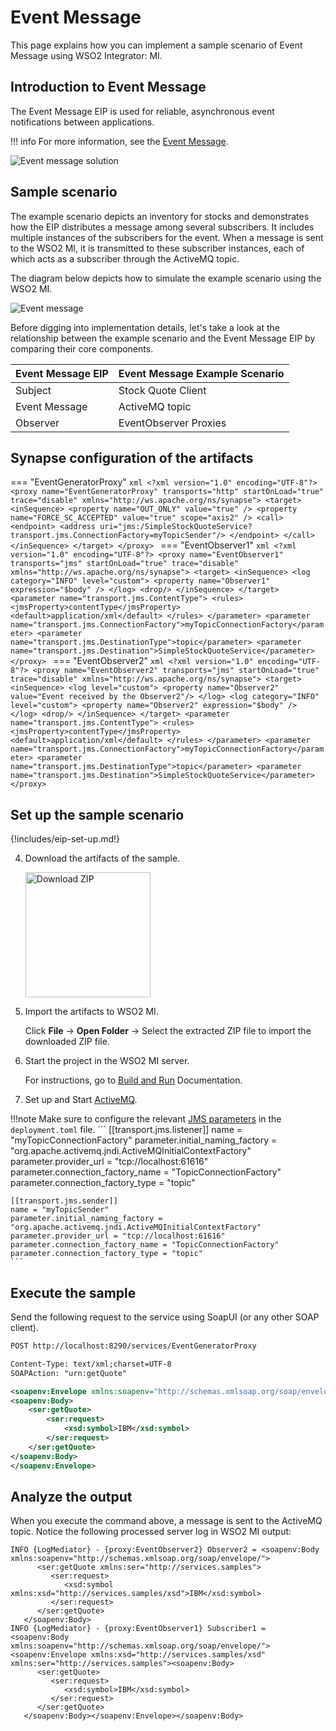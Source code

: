 # Event Message

This page explains how you can implement a sample scenario of Event Message using WSO2 Integrator: MI.

## Introduction to Event Message

The Event Message EIP is used for reliable, asynchronous event notifications between applications. 

!!! info
    For more information, see the [Event Message](http://www.eaipatterns.com/EventMessage.html).

![Event message solution]({{base_path}}/assets/img/learn/enterprise-integration-patterns/message-construction/event-message-solution.gif)

## Sample scenario

The example scenario depicts an inventory for stocks and demonstrates how the EIP distributes a message among several subscribers. It includes multiple instances of the subscribers for the event. When a message is sent to the WSO2 MI, it is transmitted to these subscriber instances, each of which acts as a subscriber through the ActiveMQ topic.

The diagram below depicts how to simulate the example scenario using the WSO2 MI.

![Event message]({{base_path}}/assets/img/learn/enterprise-integration-patterns/message-construction/event-message.png)

Before digging into implementation details, let's take a look at the relationship between the example scenario and the Event Message EIP by comparing their core components.

| Event Message EIP            | Event Message Example Scenario            |
|------------------------------|-------------------------------------------|
| Subject                      | Stock Quote Client                        |
| Event Message                | ActiveMQ topic                            |
| Observer                     | EventObserver Proxies                     |

## Synapse configuration of the artifacts

=== "EventGeneratorProxy"
    ```xml
    <?xml version="1.0" encoding="UTF-8"?>
    <proxy name="EventGeneratorProxy" transports="http" startOnLoad="true" trace="disable" xmlns="http://ws.apache.org/ns/synapse">
       <target>
          <inSequence>
             <property name="OUT_ONLY" value="true" />
             <property name="FORCE_SC_ACCEPTED" value="true" scope="axis2" />
             <call>
               <endpoint>
                   <address uri="jms:/SimpleStockQuoteService?transport.jms.ConnectionFactory=myTopicSender"/>
               </endpoint>
             </call>
          </inSequence>
       </target>
    </proxy>
    ```
=== "EventObserver1"
    ```xml
    <?xml version="1.0" encoding="UTF-8"?>
    <proxy name="EventObserver1" transports="jms" startOnLoad="true" trace="disable" xmlns="http://ws.apache.org/ns/synapse">
       <target>
           <inSequence>
              <log category="INFO" level="custom">
                  <property name="Observer1" expression="$body" />
              </log>
              <drop/>
            </inSequence>
       </target>
       <parameter name="transport.jms.ContentType">
          <rules>
             <jmsProperty>contentType</jmsProperty>
             <default>application/xml</default>
          </rules>
       </parameter>
       <parameter name="transport.jms.ConnectionFactory">myTopicConnectionFactory</parameter>
       <parameter name="transport.jms.DestinationType">topic</parameter>
       <parameter name="transport.jms.Destination">SimpleStockQuoteService</parameter>
    </proxy>
    ```
=== "EventObserver2"
    ```xml
    <?xml version="1.0" encoding="UTF-8"?>
    <proxy name="EventObserver2" transports="jms" startOnLoad="true" trace="disable" xmlns="http://ws.apache.org/ns/synapse">
        <target>
            <inSequence>
               <log level="custom">
               <property name="Observer2" value="Event received by the Observer2"/>
               </log>
               <log category="INFO" level="custom">
                  <property name="Observer2" expression="$body" />
               </log>
               <drop/>
            </inSequence>
        </target>
        <parameter name="transport.jms.ContentType">
            <rules>
               <jmsProperty>contentType</jmsProperty>
               <default>application/xml</default>
            </rules>
        </parameter>
        <parameter name="transport.jms.ConnectionFactory">myTopicConnectionFactory</parameter>
        <parameter name="transport.jms.DestinationType">topic</parameter>
        <parameter name="transport.jms.Destination">SimpleStockQuoteService</parameter>
    </proxy>
    ```

## Set up the sample scenario

{!includes/eip-set-up.md!}

4. Download the artifacts of the sample.

    <a href="{{base_path}}/assets/attachments/learn/enterprise-integration-patterns/EventMessage.zip">
    <img src="{{base_path}}/assets/img/integrate/connectors/download-zip.png" width="200" alt="Download ZIP"></a>

5. Import the artifacts to WSO2 MI.

    Click **File** -> **Open Folder** -> Select the extracted ZIP file to import the downloaded ZIP file.

6. Start the project in the WSO2 MI server.

    For instructions, go to [Build and Run]({{base_path}}/develop/deploy-artifacts/#build-and-run) Documentation.

7. Set up and Start [ActiveMQ]({{base_path}}/install-and-setup/setup/brokers/configure-with-activemq).

!!!note
    Make sure to configure the relevant [JMS parameters]({{base_path}}/reference/synapse-properties/transport-parameters/jms-transport-parameters) in the `deployment.toml` file.
    ```
    [[transport.jms.listener]]
    name = "myTopicConnectionFactory"
    parameter.initial_naming_factory = "org.apache.activemq.jndi.ActiveMQInitialContextFactory"
    parameter.provider_url = "tcp://localhost:61616"
    parameter.connection_factory_name = "TopicConnectionFactory"
    parameter.connection_factory_type = "topic"

    [[transport.jms.sender]]
    name = "myTopicSender"
    parameter.initial_naming_factory = "org.apache.activemq.jndi.ActiveMQInitialContextFactory"
    parameter.provider_url = "tcp://localhost:61616"
    parameter.connection_factory_name = "TopicConnectionFactory"
    parameter.connection_factory_type = "topic"
    ```


## Execute the sample

Send the following request to the service using SoapUI (or any other SOAP client).

```xml
POST http://localhost:8290/services/EventGeneratorProxy

Content-Type: text/xml;charset=UTF-8
SOAPAction: "urn:getQuote"

<soapenv:Envelope xmlns:soapenv="http://schemas.xmlsoap.org/soap/envelope/" xmlns:ser="http://services.samples" xmlns:xsd="http://services.samples/xsd">
<soapenv:Body>
    <ser:getQuote>
        <ser:request>
            <xsd:symbol>IBM</xsd:symbol>
        </ser:request>
    </ser:getQuote>
</soapenv:Body>
</soapenv:Envelope>
```

## Analyze the output

When you execute the command above, a message is sent to the ActiveMQ topic. Notice the following processed server log in WSO2 MI output:

```log
INFO {LogMediator} - {proxy:EventObserver2} Observer2 = <soapenv:Body xmlns:soapenv="http://schemas.xmlsoap.org/soap/envelope/">
      <ser:getQuote xmlns:ser="http://services.samples">    
         <ser:request>          
            <xsd:symbol xmlns:xsd="http://services.samples/xsd">IBM</xsd:symbol>
         </ser:request>
      </ser:getQuote>
   </soapenv:Body>
INFO {LogMediator} - {proxy:EventObserver1} Subscriber1 = <soapenv:Body xmlns:soapenv="http://schemas.xmlsoap.org/soap/envelope/"><soapenv:Envelope xmlns:xsd="http://services.samples/xsd" xmlns:ser="http://services.samples"><soapenv:Body>
      <ser:getQuote>    
         <ser:request>          
            <xsd:symbol>IBM</xsd:symbol>
         </ser:request>
      </ser:getQuote>
   </soapenv:Body></soapenv:Envelope></soapenv:Body>
```
